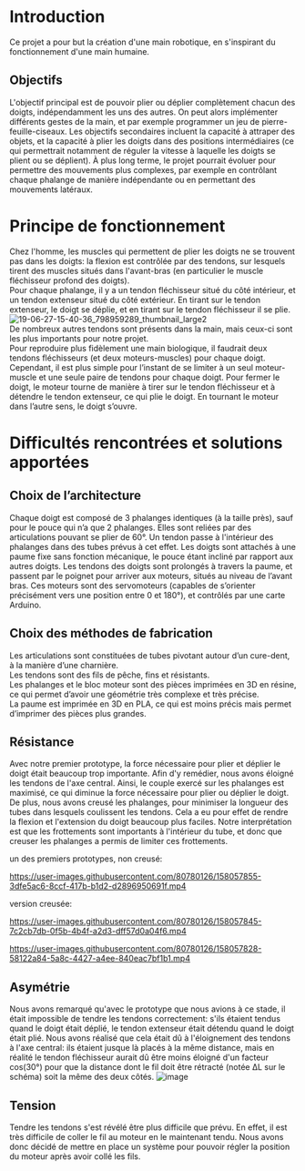 # Introduction
Ce projet a pour but la création d'une main robotique, en s'inspirant du fonctionnement d'une main humaine.

## Objectifs
L'objectif principal est de pouvoir plier ou déplier complètement chacun des doigts, indépendamment les uns des autres. On peut alors implémenter différents gestes de la main, et par exemple programmer un jeu de pierre-feuille-ciseaux. Les objectifs secondaires incluent la capacité à attraper des objets, et la capacité à plier les doigts dans des positions intermédiaires (ce qui permettrait notamment de réguler la vitesse à laquelle les doigts se plient ou se déplient). À plus long terme, le projet pourrait évoluer pour permettre des mouvements plus complexes, par exemple en contrôlant chaque phalange de manière indépendante ou en permettant des mouvements latéraux.

# Principe de fonctionnement
Chez l'homme, les muscles qui permettent de plier les doigts ne se trouvent pas dans les doigts: la flexion est contrôlée par des tendons, sur lesquels tirent des muscles situés dans l'avant-bras (en particulier le muscle fléchisseur profond des doigts).  
Pour chaque phalange, il y a un tendon fléchisseur situé du côté intérieur, et un tendon extenseur situé du côté extérieur. En tirant sur le tendon extenseur, le doigt se déplie, et en tirant sur le tendon fléchisseur il se plie.  
![19-06-27-15-40-36_798959289_thumbnail_large2](https://user-images.githubusercontent.com/80780126/158025087-eb34a25f-8309-4e65-be1a-1292a8b9763c.png)  
De nombreux autres tendons sont présents dans la main, mais ceux-ci sont les plus importants pour notre projet.  
Pour reproduire plus fidèlement une main biologique, il faudrait deux tendons fléchisseurs (et deux moteurs-muscles) pour chaque doigt. Cependant, il est plus simple pour l’instant de se limiter à un seul moteur-muscle et une seule paire de tendons pour chaque doigt.
Pour fermer le doigt, le moteur tourne de manière à tirer sur le tendon fléchisseur et à détendre le tendon extenseur, ce qui plie le doigt. En tournant le moteur dans l’autre sens, le doigt s’ouvre.
<!-- insert schéma-->

# Difficultés rencontrées et solutions apportées
## Choix de l’architecture
Chaque doigt est composé de 3 phalanges identiques (à la taille près), sauf pour le pouce qui n’a que 2 phalanges. Elles sont reliées par des articulations pouvant se plier de 60°. Un tendon passe à l'intérieur des phalanges dans des tubes prévus à cet effet. Les doigts sont attachés à une paume fixe sans fonction mécanique, le pouce étant incliné par rapport aux autres doigts. Les tendons des doigts sont prolongés à travers la paume, et passent par le poignet pour arriver aux moteurs, situés au niveau de l’avant bras. Ces moteurs sont des servomoteurs (capables de s’orienter précisément vers une position entre 0 et 180°), et contrôlés par une carte Arduino.
<!-- insert schéma-->

## Choix des méthodes de fabrication
Les articulations sont constituées de tubes pivotant autour d’un cure-dent, à la manière d’une charnière.  
Les tendons sont des fils de pêche, fins et résistants.  
Les phalanges et le bloc moteur sont des pièces imprimées en 3D en résine, ce qui permet d’avoir une géométrie très complexe et très précise.  
La paume est imprimée en 3D en PLA, ce qui est moins précis mais permet d’imprimer des pièces plus grandes.

## Résistance
Avec notre premier prototype, la force nécessaire pour plier et déplier le doigt était beaucoup trop importante. Afin d'y remédier, nous avons éloigné les tendons de l'axe central. Ainsi, le couple exercé sur les phalanges est maximisé, ce qui diminue la force nécessaire pour plier ou déplier le doigt.  
De plus, nous avons creusé les phalanges, pour minimiser la longueur des tubes dans lesquels coulissent les tendons. Cela a eu pour effet de rendre la flexion et l'extension du doigt beaucoup plus faciles. Notre interprétation est que les frottements sont importants à l'intérieur du tube, et donc que creuser les phalanges a permis de limiter ces frottements.  
  
un des premiers prototypes, non creusé:  

https://user-images.githubusercontent.com/80780126/158057855-3dfe5ac6-8ccf-417b-b1d2-d2896950691f.mp4

version creusée:

https://user-images.githubusercontent.com/80780126/158057845-7c2cb7db-0f5b-4b4f-a2d3-dff57d0a04f6.mp4


https://user-images.githubusercontent.com/80780126/158057828-58122a84-5a8c-4427-a4ee-840eac7bf1b1.mp4
  

## Asymétrie
Nous avons remarqué qu'avec le prototype que nous avions à ce stade, il était impossible de tendre les tendons correctement: s'ils étaient tendus quand le doigt était déplié, le tendon extenseur était détendu quand le doigt était plié. Nous avons réalisé que cela était dû à l'éloignement des tendons à l'axe central: ils étaient jusque là placés à la même distance, mais en réalité le tendon fléchisseur aurait dû être moins éloigné d'un facteur cos(30°) pour que la distance dont le fil doit être rétracté (notée ΔL sur le schéma) soit la même des deux côtés.
![image](https://user-images.githubusercontent.com/80780126/158038113-9be2ada1-6aff-4f4f-887b-9ff3cfda53d6.png)

## Tension
Tendre les tendons s'est révélé être plus difficile que prévu. En effet, il est très difficile de coller le fil au moteur en le maintenant tendu. Nous avons donc décidé de mettre en place un système pour pouvoir régler la position du moteur après avoir collé les fils.  
<!-- insert photo -->
